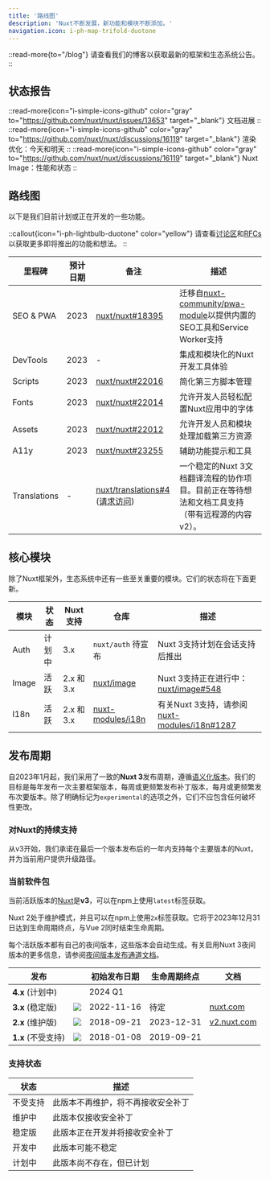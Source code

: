```yaml
---
title: '路线图'
description: 'Nuxt不断发展，新功能和模块不断添加。'
navigation.icon: i-ph-map-trifold-duotone
---
```


::read-more{to="/blog"}
请查看我们的博客以获取最新的框架和生态系统公告。
::

## 状态报告

::read-more{icon="i-simple-icons-github" color="gray" to="https://github.com/nuxt/nuxt/issues/13653" target="_blank"}
文档进展
::
::read-more{icon="i-simple-icons-github" color="gray" to="https://github.com/nuxt/nuxt/discussions/16119" target="_blank"}
渲染优化：今天和明天
::
::read-more{icon="i-simple-icons-github" color="gray" to="https://github.com/nuxt/nuxt/discussions/16119" target="_blank"}
Nuxt Image：性能和状态
::

## 路线图

以下是我们目前计划或正在开发的一些功能。

::callout{icon="i-ph-lightbulb-duotone" color="yellow"}
请查看[讨论区](https://github.com/nuxt/nuxt/discussions)和[RFCs](https://github.com/nuxt/nuxt/discussions/categories/rfcs)以获取更多即将推出的功能和想法。
::

里程碑    | 预计日期 | 备注                                                                  | 描述
-------------|---------------|------------------------------------------------------------------------|-----------------------
SEO & PWA    | 2023          | [nuxt/nuxt#18395](https://github.com/nuxt/nuxt/discussions/18395)      | 迁移自[nuxt-community/pwa-module](https://github.com/nuxt-community/pwa-module)以提供内置的SEO工具和Service Worker支持
DevTools     | 2023          | -                                                                      | 集成和模块化的Nuxt开发工具体验
Scripts      | 2023          | [nuxt/nuxt#22016](https://github.com/nuxt/nuxt/discussions/22016)      | 简化第三方脚本管理
Fonts        | 2023          | [nuxt/nuxt#22014](https://github.com/nuxt/nuxt/discussions/22014)      | 允许开发人员轻松配置Nuxt应用中的字体
Assets       | 2023          | [nuxt/nuxt#22012](https://github.com/nuxt/nuxt/discussions/22012)      | 允许开发人员和模块处理加载第三方资源
A11y         | 2023          | [nuxt/nuxt#23255](https://github.com/nuxt/nuxt/issues/23255)           | 辅助功能提示和工具
Translations | -             | [nuxt/translations#4](https://github.com/nuxt/translations/discussions/4) ([请求访问](https://github.com/nuxt/nuxt/discussions/16054)) | 一个稳定的Nuxt 3文档翻译流程的协作项目。目前正在等待想法和文档工具支持（带有远程源的内容v2）。

## 核心模块

除了Nuxt框架外，生态系统中还有一些至关重要的模块。它们的状态将在下面更新。

模块         | 状态              | Nuxt支持 | 仓库 | 描述
---------------|---------------------|--------------|------------|-------------------
Auth           | 计划中             | 3.x          | `nuxt/auth` 待宣布 | Nuxt 3支持计划在会话支持后推出
Image          | 活跃              | 2.x 和 3.x  | [nuxt/image](https://github.com/nuxt/image) | Nuxt 3支持正在进行中：[nuxt/image#548](https://github.com/nuxt/image/discussions/548)
I18n           | 活跃              | 2.x 和 3.x  | [nuxt-modules/i18n](https://github.com/nuxt-modules/i18n) | 有关Nuxt 3支持，请参阅[nuxt-modules/i18n#1287](https://github.com/nuxt-modules/i18n/discussions/1287)

## 发布周期

自2023年1月起，我们采用了一致的**Nuxt 3**发布周期，遵循[语义化版本](https://semver.org)。我们的目标是每年发布一次主要框架版本，每周或更频繁发布补丁版本，每月或更频繁发布次要版本。除了明确标记为`experimental`的选项之外，它们不应包含任何破坏性更改。

### 对Nuxt的持续支持

从v3开始，我们承诺在最后一个版本发布后的一年内支持每个主要版本的Nuxt，并为当前用户提供升级路径。

### 当前软件包

当前活跃版本的[Nuxt](https://nuxt.com)是**v3**，可以在npm上使用`latest`标签获取。

Nuxt 2处于维护模式，并且可以在npm上使用`2x`标签获取。它将于2023年12月31日达到生命周期终点，与Vue 2同时结束生命周期。

每个活跃版本都有自己的夜间版本，这些版本会自动生成。有关启用Nuxt 3夜间版本的更多信息，请参阅[夜间版本发布通道文档](/docs/guide/going-further/nightly-release-channel)。

发布                                 |                                                                                                  | 初始发布日期 | 生命周期终点  | 文档
----------------------------------------|---------------------------------------------------------------------------------------------------|-----------------|--------------|-------
**4.x** (计划中)                     |                                                                                           | 2024 Q1         |              |
**3.x** (稳定版)           | <a href="https://npmjs.com/package/nuxt"><img src="https://flat.badgen.net/npm/v/nuxt?label="></a>            | 2022-11-16      | 待定          | [nuxt.com](/docs)
**2.x** (维护版)      | <a href="https://www.npmjs.com/package/nuxt?activeTab=versions"><img src="https://flat.badgen.net/npm/v/nuxt/2x?label="></a>         | 2018-09-21      | 2023-12-31   | [v2.nuxt.com](https://v2.nuxt.com/docs)
**1.x** (不受支持)      | <a href="https://www.npmjs.com/package/nuxt?activeTab=versions"><img src="https://flat.badgen.net/npm/v/nuxt/1x?label="></a>         | 2018-01-08      | 2019-09-21   |

### 支持状态

状态      | 描述
------------|----------------------------------------------------------------------------------
不受支持 | 此版本不再维护，将不再接收安全补丁
维护中 | 此版本仅接收安全补丁
稳定版      | 此版本正在开发并将接收安全补丁
开发中 | 此版本可能不稳定
计划中   | 此版本尚不存在，但已计划

